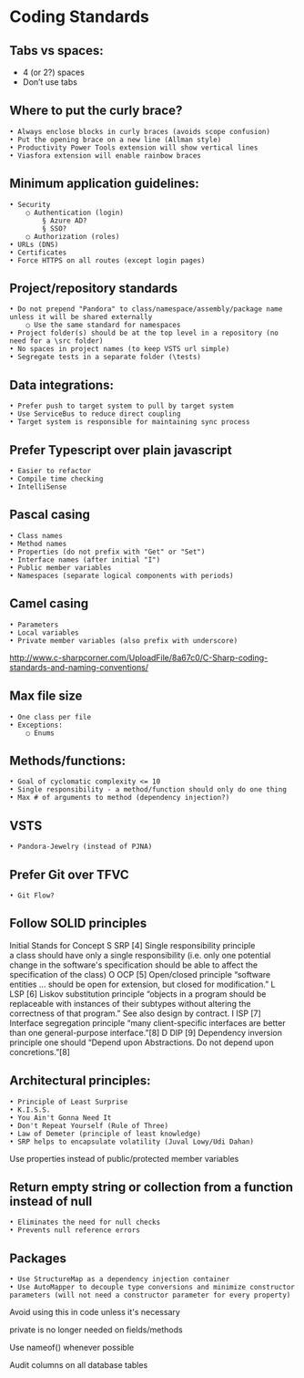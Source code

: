 # Coding Standards

## Tabs vs spaces:
* 4 (or 2?) spaces
* Don’t use tabs

## Where to put the curly brace?
	• Always enclose blocks in curly braces (avoids scope confusion)
	• Put the opening brace on a new line (Allman style)
	• Productivity Power Tools extension will show vertical lines
	• Viasfora extension will enable rainbow braces

## Minimum application guidelines:
	• Security
		○ Authentication (login)
			§ Azure AD?
			§ SSO?
		○ Authorization (roles)
	• URLs (DNS)
	• Certificates
	• Force HTTPS on all routes (except login pages)
	
## Project/repository standards
	• Do not prepend "Pandora" to class/namespace/assembly/package name unless it will be shared externally
		○ Use the same standard for namespaces
	• Project folder(s) should be at the top level in a repository (no need for a \src folder)
	• No spaces in project names (to keep VSTS url simple)
	• Segregate tests in a separate folder (\tests)
	
## Data integrations:
	• Prefer push to target system to pull by target system
	• Use ServiceBus to reduce direct coupling
	• Target system is responsible for maintaining sync process

## Prefer Typescript over plain javascript
	• Easier to refactor
	• Compile time checking
	• IntelliSense

## Pascal casing
	• Class names
	• Method names
	• Properties (do not prefix with "Get" or "Set")
	• Interface names (after initial "I")
	• Public member variables
	• Namespaces (separate logical components with periods)

## Camel casing
	• Parameters
	• Local variables
	• Private member variables (also prefix with underscore)

http://www.c-sharpcorner.com/UploadFile/8a67c0/C-Sharp-coding-standards-and-naming-conventions/

## Max file size
	• One class per file
	• Exceptions:
		○ Enums

## Methods/functions:
	• Goal of cyclomatic complexity <= 10
	• Single responsibility - a method/function should only do one thing
	• Max # of arguments to method (dependency injection?)

## VSTS
	• Pandora-Jewelry (instead of PJNA)

## Prefer Git over TFVC
	• Git Flow?

## Follow SOLID principles
Initial	Stands for	Concept
S	SRP [4]	        Single responsibility principle
		        a class should have only a single responsibility (i.e. only one potential change in the software's specification should be able to affect the specification of the class)
O	OCP [5]	        Open/closed principle
		        “software entities … should be open for extension, but closed for modification.”
L	LSP [6]	        Liskov substitution principle
		        “objects in a program should be replaceable with instances of their subtypes without altering the correctness of that program.” See also design by contract.
I	ISP [7]	        Interface segregation principle
		        “many client-specific interfaces are better than one general-purpose interface.”[8]
D	DIP [9]	        Dependency inversion principle
		        one should “Depend upon Abstractions. Do not depend upon concretions.”[8]

## Architectural principles:
	• Principle of Least Surprise
	• K.I.S.S.
	• You Ain't Gonna Need It
	• Don't Repeat Yourself (Rule of Three)
	• Law of Demeter (principle of least knowledge)
	• SRP helps to encapsulate volatility (Juval Lowy/Udi Dahan)

Use properties instead of public/protected member variables

## Return empty string or collection from a function instead of null
	• Eliminates the need for null checks
	• Prevents null reference errors

## Packages
	• Use StructureMap as a dependency injection container
	• Use AutoMapper to decouple type conversions and minimize constructor parameters (will not need a constructor parameter for every property)

Avoid using this in code unless it's necessary

private is no longer needed on fields/methods

Use nameof() whenever possible

Audit columns on all database tables
